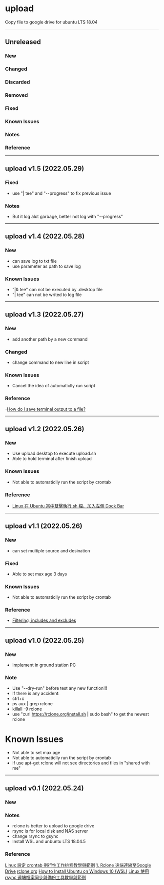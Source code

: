 # upload

Copy file to google drive for ubuntu LTS 18.04

---------------------------------------------------------------
## Unreleased
### New
### Changed
### Discarded
### Removed
### Fixed
### Known Issues
### Notes    
### Reference

---------------------------------------------------------------
## upload v1.5 (2022.05.29)
### Fixed
- use "| tee" and "--progress" to fix previous issue
### Notes    
- But it log alot garbage, better not log with "--progress"


---------------------------------------------------------------
## upload v1.4 (2022.05.28)
### New
- can save log to txt file
- use parameter as path to save log
### Known Issues
- "|& tee" can not be executed by .desktop file
- "| tee" can not be writed to log file

---------------------------------------------------------------
## upload v1.3 (2022.05.27)
### New
- add another path by a new command
### Changed
- change command to new line in script
### Known Issues
- Cancel the idea of automaticlly run script
### Reference
-[How do I save terminal output to a file?](https://askubuntu.com/questions/420981/how-do-i-save-terminal-output-to-a-file)


---------------------------------------------------------------
## upload v1.2 (2022.05.26)
### New
- Use upload.desktop to execute upload.sh
- Able to hold terminal after finish upload
### Known Issues
- Not able to automaticlly run the script by crontab
### Reference
- [Linux 在 Ubuntu 當中雙擊執行 sh 檔、加入左側 Dock Bar](https://clay-atlas.com/blog/2019/11/08/chinese-ubuntu-shell-double-click-execute/)

---------------------------------------------------------------
## upload v1.1 (2022.05.26)
### New
- can set multiple source and desination
### Fixed
- Able to set max age 3 days
### Known Issues
- Not able to automaticlly run the script by crontab
### Reference
- [Filtering, includes and excludes](https://rclone.org/filtering/)

---------------------------------------------------------------
## upload v1.0 (2022.05.25)
### New
- Implement in ground station PC
### Note
- Use "--dry-run" before test any new function!!!
- If there is any accident: 
- ctrl+c
- ps aux | grep rclone
- killall -9 rclone
- use "curl https://rclone.org/install.sh | sudo bash" to get the newest rclone

# Known Issues
- Not able to set max age
- Not able to automaticlly run the script by crontab
- If use apt-get rclone will not see directories and files in "shared with me"

---------------------------------------------------------------
## upload v0.1 (2022.05.24)
### New
### Notes    
- rclone is better to upload to google drive
- rsync is for local disk and NAS server
- change rsync to gsync
- Install WSL and unbuntu LTS 18.04.5
### Reference
[Linux 設定 crontab 例行性工作排程教學與範例](https://blog.gtwang.org/linux/linux-crontab-cron-job-tutorial-and-examples/)
[1. Rclone 遠端連線至Google Drive](https://iservice.nchc.org.tw/download_file.php?f=5G7AkAdcLrsExQugX1yjaY6h1__l9FM_rN4sIIhOhaKvd4nSrAmTh9Ifu5_uLRnsvtXStxkPNcGXxFoLkEIJOw)
[rclone.org](https://rclone.org)
[How to Install Ubuntu on Windows 10 (WSL)](https://www.youtube.com/watch?v=X-DHaQLrBi8)
[Linux 使用 rsync 遠端檔案同步與備份工具教學與範例](https://blog.gtwang.org/linux/rsync-local-remote-file-synchronization-commands/)